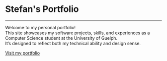 # Stefan's Portfolio

---

Welcome to my personal portfolio!  
This site showcases my software projects, skills, and experiences as a Computer Science student at the University of Guelph.  
It’s designed to reflect both my technical ability and design sense.

[Visit my portfolio](https://portfolio.stefanb.me)

